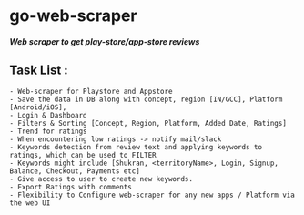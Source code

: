 # go-web-scraper
##### Web scraper to get play-store/app-store reviews

## Task List :

    - Web-scraper for Playstore and Appstore
    - Save the data in DB along with concept, region [IN/GCC], Platform [Android/iOS],
    - Login & Dashboard 
    - Filters & Sorting [Concept, Region, Platform, Added Date, Ratings]
    - Trend for ratings
    - When encountering low ratings -> notify mail/slack
    - Keywords detection from review text and applying keywords to ratings, which can be used to FILTER 
    - Keywords might include [Shukran, <territoryName>, Login, Signup, Balance, Checkout, Payments etc]
    - Give access to user to create new keywords.
    - Export Ratings with comments
    - Flexibility to Configure web-scraper for any new apps / Platform via the web UI
